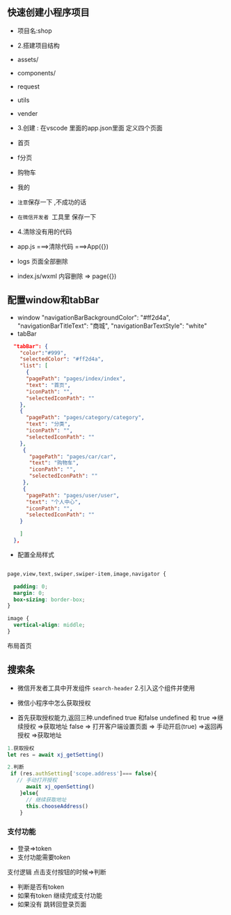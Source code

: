 ## 快速创建小程序项目
- 项目名:shop
- 2.搭建项目结构
 - assets/
 - components/
 - request
 - utils
 - vender

 - 3.创建 : 在vscode 里面的app.json里面 定义四个页面
  - 首页
  - f分页
  - 购物车
  - 我的
 
 -  `注意`保存一下 ,不成功的话 
  - `在微信开发者 `工具里 保存一下 

- 4.清除没有用的代码
- app.js ===>清除代码 ===>App({})
- logs 页面全部删除
- index.js/wxml 内容删除 => page({})
## 配置window和tabBar
- window
  "navigationBarBackgroundColor": "#ff2d4a",
  "navigationBarTitleText": "商城",
  "navigationBarTextStyle": "white"
- tabBar
```json
  "tabBar": {
    "color":"#999",
    "selectedColor": "#ff2d4a",
    "list": [
      {
      "pagePath": "pages/index/index",
      "text": "首页",
      "iconPath": "",
      "selectedIconPath": ""
    },
    {
      "pagePath": "pages/category/category",
      "text": "分类",
      "iconPath": "",
      "selectedIconPath": ""
    },
     {
       "pagePath": "pages/car/car",
       "text": "购物车",
       "iconPath": "",
       "selectedIconPath": ""
     },
     {
      "pagePath": "pages/user/user",
      "text": "个人中心",
      "iconPath": "",
      "selectedIconPath": ""
    }

    ]
  },
  ```

  - 配置全局样式
  ```css

  page,view,text,swiper,swiper-item,image,navigator {

    padding: 0;
    margin: 0;
    box-sizing: border-box;
  }

  image {
    vertical-align: middle;
  }

  ```

  布局首页



  ## 搜索条
  - 微信开发者工具中开发组件
   `search-header`
   2.引入这个组件并使用


- 微信小程序中怎么获取授权
- 首先获取授权能力,返回三种.undefined true 和false
undefined 和 true =>继续授权 =>获取地址
false => 打开客户端设置页面 => 手动开启(true) =>返回再授权 =>获取地址

```js
1.获取授权
let res = await xj_getSetting()

2.判断
 if (res.authSetting['scope.address']=== false){
   // 手动打开授权
      await xj_openSetting()
    }else{
      // 继续获取地址
      this.chooseAddress()
    }

```


### 支付功能
 - 登录=>token
 - 支付功能需要token


 支付逻辑
 点击支付按钮的时候=>判断
 - 判断是否有token
 - 如果有token 继续完成支付功能
 - 如果没有 跳转回登录页面
 